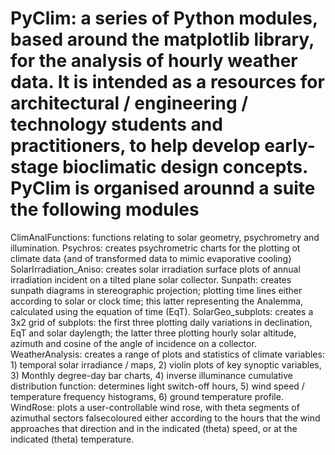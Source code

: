 # PyClim: a series of Python modules, based around the matplotlib library, for the analysis of hourly weather data. It is intended as a resources for architectural / engineering / technology students and practitioners, to help develop early-stage bioclimatic design concepts. PyClim is organised arounnd a suite the following modules
ClimAnalFunctions: functions relating to solar geometry, psychrometry and illumination.
Psychros: creates psychrometric charts for the plotting ot climate data {and of transformed data to mimic evaporative cooling}
SolarIrradiation_Aniso: creates solar irradiation surface plots of annual irradiation incident on a tilted plane solar collector.
Sunpath: creates sunpath diagrams in stereographic projection; plotting time lines either according to solar or clock time; this latter representing the Analemma, calculated using the equation of time (EqT).
SolarGeo_subplots: creates a 3x2 grid of subplots: the first three plotting daily variations in declination, EqT and solar daylength; the latter three plotting hourly solar altitude, azimuth and cosine of the angle of incidence on a collector.
WeatherAnalysis: creates a range of plots and statistics of climate variables: 1) temporal solar irradiance / maps, 2) violin plots of key synoptic variables, 3) Monthly degree-day bar charts, 4) inverse illuminance cumulative distribution function: determines light switch-off hours, 5) wind speed / temperature frequency histograms, 6) ground temperature profile.
WindRose: plots a user-controllable wind rose, with theta segments of azimuthal sectors falsecoloured either according to the hours that the wind approaches that direction and in the indicated (theta) speed, or at the indicated (theta) temperature.
